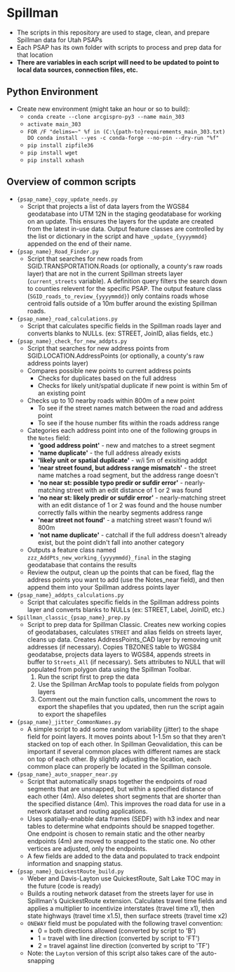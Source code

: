 # Spillman
 - The scripts in this repository are used to stage, clean, and prepare Spillman data for Utah PSAPs
 - Each PSAP has its own folder with scripts to process and prep data for that location
 - **There are variables in each script will need to be updated to point to local data sources, connection files, etc.**

 ## Python Environment
 - Create new environment (might take an hour or so to build):
    - `conda create --clone arcgispro-py3 --name main_303`
    - `activate main_303`
    - `FOR /F "delims=~" %f in (C:\{path-to}requirements_main_303.txt) DO conda install --yes -c conda-forge --no-pin --dry-run "%f"`
    - `pip install zipfile36`
    - `pip install wget`
    - `pip install xxhash`
 
 ## Overview of common scripts
 - `{psap_name}_copy_update_needs.py`
   - Script that projects a list of data layers from the WGS84 geodatabase into UTM 12N in the staging geodatabase for working on an update.  This ensures the layers for the update are created from the latest in-use data. Output feature classes are controlled by the list or dictionary in the script and have `_update_{yyyymmdd}` appended on the end of their name.
- `{psap_name}_Road_Finder.py`
   - Script that searches for new roads from SGID.TRANSPORTATION.Roads (or optionally, a county's raw roads layer) that are not in the current Spillman streets layer (`current_streets` variable). A definition query filters the search down to counties relevent for the specific PSAP.  The output feature class (`SGID_roads_to_review_{yyyymmdd}`) only contains roads whose centroid falls outside of a 10m buffer around the existing Spillman roads.
- `{psap_name}_road_calculations.py`
   - Script that calculates specific fields in the Spillman roads layer and converts blanks to NULLs. (ex: STREET, JoinID, alias fields, etc.)
- `{psap_name}_check_for_new_addpts.py`
   - Script that searches for new address points from SGID.LOCATION.AddressPoints (or optionally, a county's raw address points layer)
   - Compares possible new points to current address points
      - Checks for duplicates based on the full address
      - Checks for likely unit/spatial duplicate if new point is within 5m of an existing point
   - Checks up to 10 nearby roads within 800m of a new point
      - To see if the street names match between the road and address point
      - To see if the house number fits within the roads address range
   - Categories each address point into one of the following groups in the `Notes` field:
      - **'good address point'** - new and matches to a street segment
      - **'name duplicate'** - the full address already exists
      - **'likely unit or spatial duplicate'** - w/i 5m of exisiting addpt
      - **'near street found, but address range mismatch'** - the street name matches a road segment, but the address range doesn't
      - **'no near st: possible typo predir or sufdir error'** - nearly-matching street with an edit distance of 1 or 2 was found
      - **'no near st: likely predir or sufdir error'** - nearly-matching street with an edit distance of 1 or 2 was found and the house number correctly falls within the nearby segments address range
      - **'near street not found'** - a matching street wasn't found w/i 800m
      - **'not name duplicate'** - catchall if the full address doesn't already exist, but the point didn't fall into another category
   - Outputs a feature class named `zzz_AddPts_new_working_{yyyymmdd}_final` in the staging geodatabase that contains the results
   - Review the output, clean up the points that can be fixed, flag the address points you want to add (use the Notes_near field), and then append them into your Spillman address points layer
- `{psap_name}_addpts_calculations.py`
   - Script that calculates specific fields in the Spillman address points layer and converts blanks to NULLs (ex: STREET, Label, JoinID, etc.)
- `Spillman_classic_{psap_name}_prep.py`
   - Script to prep data for Spillman Classic. Creates new working copies of geodatabases, calculates `STREET` and alias fields on streets layer, cleans up data.  Creates AddressPoints_CAD layer by removing unit addresses (if necessary). Copies TBZONES table to WGS84 geodatabse, projects data layers to WGS84, appends streets in buffer to `Streets_All` (if necessary).  Sets attributes to NULL that will populated from polygon data using the Spillman Toolbar.
      1. Run the script first to prep the data
      2. Use the Spillman ArcMap tools to populate fields from polygon layers
      3. Comment out the main function calls, uncomment the rows to export the shapefiles that you updated, then run the script again to export the shapefiles
- `{psap_name}_jitter_CommonNames.py`
   - A simple script to add some random variability (jitter) to the shape field for point layers.  It moves points about 1-1.5m so that they aren't stacked on top of each other.  In Spillman Geovalidation, this can be important if several common places with different names are stack on top of each other.  By slightly adjusting the location, each common place can properly be located in the Spillman console.
- `{psap_name}_auto_snapper_near.py`
   - Script that automatically snaps together the endpoints of road segments that are unsnapped, but within a specified distance of each other (4m).  Also deletes short segments that are shorter than the specified distance (4m).  This improves the road data for use in a network dataset and routing applications.
   - Uses spatially-enabble data frames (SEDF) with h3 index and near tables to determine what endpoints should be snapped together.  One endpoint is chosen to remain static and the other nearby endpoints (4m) are moved to snapped to the static one.  No other vertices are adjusted, only the endpoints.
   - A few fields are added to the data and populated to track endpoint information and snapping status.
- `{psap_name}_QuickestRoute_build.py`
   - Weber and Davis-Layton use QuickestRoute, Salt Lake TOC may in the future (code is ready)
   - Builds a routing network dataset from the streets layer for use in Spillman's QuickestRoute extension.  Calculates travel time fields and applies a multiplier to incentivize interstates (travel time x1), then state highways (travel time x1.5), then surface streets (travel time x2)
   - `ONEWAY` field must be populated with the following travel convention:
     - 0 = both directions allowed (converted by script to 'B')
     - 1 = travel with line direction (converted by script to 'FT')
     - 2 = travel against line direction (converted by script to 'TF')
   - Note: the `Layton` version of this script also takes care of the auto-snapping